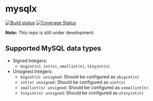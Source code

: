 # mysqlx

[![Build status](https://travis-ci.org/Andrew-M-C/go.mysqlx.svg?branch=master)](https://travis-ci.org/Andrew-M-C/go.mysqlx)  [![Coverage Status](https://coveralls.io/repos/github/Andrew-M-C/go.mysqlx/badge.svg?branch=master)](https://coveralls.io/github/Andrew-M-C/go.mysqlx?branch=master)

**Note:** This repo is still under development.

## Supported MySQL data types

- Signed Integers:
  - `bigint(n)`, `int(n)`, `smallint(n)`, `tinyint(n)`
- Unsigned Integers:
  - `bigint(n) unsigned`: Should be configured as `ubigint(n)`
  - `int(n) unsigned`: Should be configured as `uint(n)`
  - `smallint(n) unsigned`: Should be configured as `usmallint(n)`
  - `tinyint(n) unsigned`: Should be configured as `utinyint(n)`
